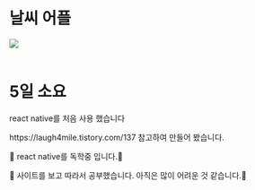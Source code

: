 # 날씨 어플
<span><img src="https://img.shields.io/badge/React Native-61DAFB?style=flat&logo=react&logoColor=white" /></span>
<br>
<br>
# 5일 소요
react native를 처음 사용 했습니다
<p>https://laugh4mile.tistory.com/137 참고하여 만들어 봤습니다.</p>
<p> 🙂 react native를 독학중 입니다.👶</p>
<p> 🙂 사이트를 보고 따라서 공부했습니다. 아직은 많이 어려운 것 같습니다.👶</p>

